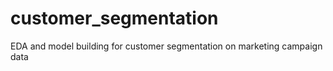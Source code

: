 # customer_segmentation
EDA and model building for customer segmentation on marketing campaign data
